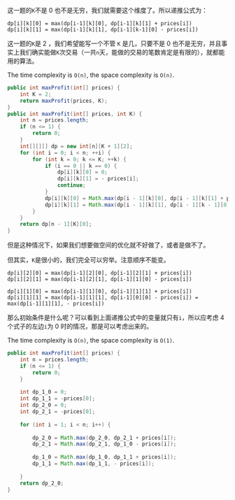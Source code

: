 这一题的`K`不是 0 也不是无穷，我们就需要这个维度了。所以递推公式为：

```
dp[i][k][0] = max(dp[i-1][k][0], dp[i-1][k][1] + prices[i])
dp[i][k][1] = max(dp[i-1][k][1], dp[i-1][k-1][0] - prices[i])
```

这一题的`K`是 2 ，我们希望能写一个不管 `K` 是几，只要不是 0 也不是无穷，并且事实上我们确实能做`K`次交易（一共`n`天，能做的交易的笔数肯定是有限的），就都能用的算法。

The time complexity is `O(n)`, the space complexity is `O(n)`.

```java
public int maxProfit(int[] prices) {
    int K = 2;
    return maxProfit(prices, K);
}
public int maxProfit(int[] prices, int K) {
    int n = prices.length;
    if (n <= 1) {
        return 0;
    }
    int[][][] dp = new int[n][K + 1][2];
    for (int i = 0; i < n; ++i) {
        for (int k = 0; k <= K; ++k) {
            if (i == 0 || k == 0) {
                dp[i][k][0] = 0;
                dp[i][k][1] = - prices[i];
                continue;
            }
            dp[i][k][0] = Math.max(dp[i - 1][k][0], dp[i - 1][k][1] + prices[i]);
            dp[i][k][1] = Math.max(dp[i - 1][k][1], dp[i - 1][k - 1][0] - prices[i]);
        }
    }
    return dp[n - 1][K][0];
}
```

但是这种情况下，如果我们想要做空间的优化就不好做了，或者是做不了。

但其实，`K`是很小的，我们完全可以穷举。注意顺序不能变。

```
dp[i][2][0] = max(dp[i-1][2][0], dp[i-1][2][1] + prices[i])
dp[i][2][1] = max(dp[i-1][2][1], dp[i-1][1][0] - prices[i])

dp[i][1][0] = max(dp[i-1][1][0], dp[i-1][1][1] + prices[i])
dp[i][1][1] = max(dp[i-1][1][1], dp[i-1][0][0] - prices[i]) = max(dp[i-1][1][1], - prices[i])
```

那么初始条件是什么呢？可以看到上面递推公式中的变量就只有`i`，所以应考虑 4 个式子的左边`i`为 0 时的情况，那是可以考虑出来的。

The time complexity is `O(n)`, the space complexity is `O(1)`.

```java
public int maxProfit(int[] prices) {
    int n = prices.length;
    if (n <= 1) {
        return 0;
    }
    
    int dp_1_0 = 0;
    int dp_1_1 = -prices[0];
    int dp_2_0 = 0;
    int dp_2_1 = -prices[0];
    
    for (int i = 1; i < n; i++) {
        
        dp_2_0 = Math.max(dp_2_0, dp_2_1 + prices[i]);
        dp_2_1 = Math.max(dp_2_1, dp_1_0 - prices[i]); 
        
        dp_1_0 = Math.max(dp_1_0, dp_1_1 + prices[i]);
        dp_1_1 = Math.max(dp_1_1, - prices[i]);
    
    }
    return dp_2_0;
}
```
